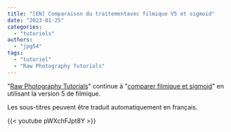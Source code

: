 ```yaml
---
title: "[EN] Comparaison du traitementavec filmique V5 et sigmoid"
date: "2023-01-25"
categories:
  - "tutoriels"
authors:
  - "jpg54" 
tags:
  - "tutoriel"
  - "Raw Photography Tutorials"
---
```

"[Raw Photography Tutorials](https://www.youtube.com/@RawPhotographyTutorials)" continue à "[comparer filmique et sigmoid](https://darktable.fr/posts/2023/01/comparaison-traitement-photos-filmique-sigmoid/)" en utilisant la version 5 de filmique.

Les sous-titres peuvent être traduit automatiquement en français.

{{< youtube pWXchFJpt8Y >}}
